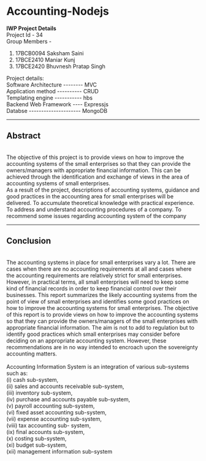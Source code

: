 # Accounting-Nodejs

<strong>IWP Project Details </strong> <br>
Project Id - 34 <br>
Group Members - <br>
1. 17BCB0094 Saksham Saini <br>
2. 17BCE2410 Maniar Kunj <br>
3. 17BCE2420 Bhuvnesh Pratap Singh <br>


Project details: <br>
  Software Architecture -------- MVC <br>
  Application method ---------- CRUD <br>
  Templating engine ----------- hbs <br>
  Backend Web Framework ---- Expressjs <br>
  Databse --------------------- MongoDB <br>

<hr>
<h2><strong> Abstract </strong></h2><br>
The objective of this project is to provide views on how to improve the accounting systems of
the small enterprises so that they can provide the owners/managers with appropriate financial
information. This can be achieved through the identification and exchange of views in the
area of accounting systems of small enterprises. <br>
As a result of the project, descriptions of accounting systems, guidance and good practices in
the accounting area for small enterprises will be delivered. To accumulate theoretical
knowledge with practical experience. To address and understand accounting procedures of a
company. To recommend some issues regarding accounting system of the company <br>

<hr>
<h2><strong> Conclusion </strong></h2><br>
The accounting systems in place for small enterprises vary a lot. There are cases when there
are no accounting requirements at all and cases where the accounting requirements are
relatively strict for small enterprises. However, in practical terms, all small enterprises will
need to keep some kind of financial records in order to keep financial control over their
businesses. This report summarizes the likely accounting systems from the point of view of
small enterprises and identifies some good practices on how to improve the accounting
systems for small enterprises. The objective of this report is to provide views on how to
improve the accounting systems so that they can provide the owners/managers of the small
enterprises with appropriate financial information. The aim is not to add to regulation but to
identify good practices which small enterprises may consider before deciding on an
appropriate accounting system. However, these recommendations are in no way intended to
encroach upon the sovereignty accounting matters. <br><br>
Accounting Information System is an integration of various sub-systems such as:<br>
(i) cash sub-system, <br>(ii) sales and accounts receivable sub-system,<br> (iii) inventory sub-system, <br>
(iv) purchase and accounts payable sub-system, <br>(v) payroll accounting sub-system, <br>(vi) fixed
asset accounting sub-system, <br>(vii) expense accounting sub-system, <br>(viii) tax accounting sub-
system, <br>(ix) final accounts sub-system, <br>(x) costing sub-system, <br>(xi) budget sub-system, <br>(xii)
management information sub-system
